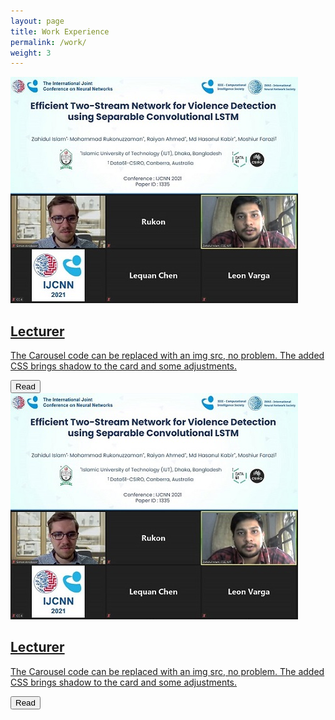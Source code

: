 ```yaml
---
layout: page
title: Work Experience
permalink: /work/
weight: 3
---
```

<div class="wow animated fadeIn" data-wow-delay=".15s">
  <a href="#" class="project card text-themed">
    <div class="row">
      <div class="col-md-4">
       <img src="https://raw.githubusercontent.com/zahid58/zahid58.github.io/main/images/acts/covers/ijcnn_conf.jpg?token=AH3A5QDFCI7FKEPOWXYJF63BETORY" class="img-fluid">
      </div>
      <div class="col-md-8">
        <h2 class="card-title mt-2">Lecturer</h2>
        <p class="card-text">
            The Carousel code can be replaced with an img src, no problem. The added CSS brings shadow to the card and some adjustments.
        </p>
        <button class="btn">Read</button>
      </div>
    </div>
  </a>
</div>

<div class="wow animated fadeIn" data-wow-delay=".15s">
  <a href="#" class="project card text-themed">
    <div class="row">
      <div class="col-md-4">
       <img src="https://raw.githubusercontent.com/zahid58/zahid58.github.io/main/images/acts/covers/ijcnn_conf.jpg?token=AH3A5QDFCI7FKEPOWXYJF63BETORY" class="img-fluid">
      </div>
      <div class="col-md-8">
        <h2 class="card-title mt-2">Lecturer</h2>
        <p class="card-text">
            The Carousel code can be replaced with an img src, no problem. The added CSS brings shadow to the card and some adjustments.
        </p>
        <button class="btn">Read</button>
      </div>
    </div>
  </a>
</div>

<!-- <div class="row">
{% include work/timeline.html %}
</div> -->